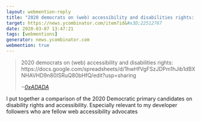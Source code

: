 ```yaml
---
layout: webmention-reply
title: "2020 democrats on (web) accessibility and disabilities rights: https://docs.google.com/spreadsheets/d/1hwHfVgFSzJDPm1hJib1dBXNHAVHD9n80ISRuQ80bHfQ/edit?usp&#x3D;sharing"
target: https://news.ycombinator.com/item?id&#x3D;22512767
date: 2020-03-07 13:47:21
tags: [webmentions]
generator: news.ycombinator.com
webmention: true
---
```





<blockquote class="p-in-reply-to h-cite external-citation">
  <p class="p-content">2020 democrats on (web) accessibility and disabilities rights: https://docs.google.com/spreadsheets/d/1hwHfVgFSzJDPm1hJib1dBXNHAVHD9n80ISRuQ80bHfQ/edit?usp&#x3D;sharing</p>
  <cite class="p-author">‒<a href="https://news.ycombinator.com/item?id&#x3D;22512761"
    rel="nofollow external noopener" target="_blank">0xADADA</a>
  </cite>
</blockquote>
I put together a comparison of the 2020 Democratic primary candidates on disability rights and accessibility. Especially relevant to my developer followers who are fellow web accessibility advocates


